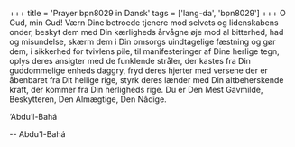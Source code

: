 +++
title = 'Prayer bpn8029 in Dansk'
tags = ['lang-da', 'bpn8029']
+++
O Gud, min Gud! Værn Dine betroede tjenere mod selvets og lidenskabens onder, beskyt dem med Din kærligheds årvågne øje mod al bitterhed, had og misundelse, skærm dem i Din omsorgs uindtagelige fæstning og gør dem, i sikkerhed for tvivlens pile, til manifesteringer af Dine herlige tegn, oplys deres ansigter med de funklende stråler, der kastes fra Din guddommelige enheds daggry, fryd deres hjerter med versene der er åbenbaret fra Dit hellige rige, styrk deres lænder med Din altbeherskende kraft, der kommer fra Din herligheds rige. Du er Den Mest Gavmilde, Beskytteren, Den Almægtige, Den Nådige.

‘Abdu’l-Bahá

-- Abdu'l-Bahá

